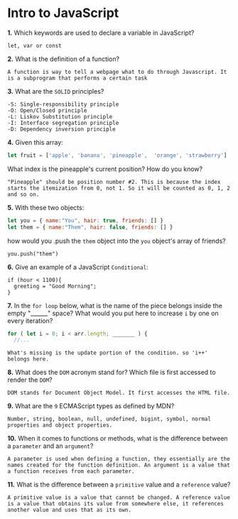 # Intro to JavaScript

**1.** Which keywords are used to declare a variable in JavaScript?
<!-- enter you answer in the space below -->
```
let, var or const
```
**2.** What is the definition of a function?
<!-- enter you answer in the space below -->
```
A function is way to tell a webpage what to do through Javascript. It is a subprogram that performs a certain task
```
**3.** What are the `SOLID` principles?
<!-- enter you answer in the space below -->
```
-S: Single-responsibility principle
-O: Open/Closed principle 
-L: Liskov Substitution principle
-I: Interface segregation principle
-D: Dependency inversion principle

```
**4.** Given this array: 
```js
let fruit = ['apple', 'banana', 'pineapple',  'orange', 'strawberry']
``` 
What index is the pineapple's current position? How do you know?
<!-- enter you answer in the space below -->
```
"Pineapple" should be position number #2. This is because the index starts the itemization from 0, not 1. So it will be counted as 0, 1, 2 and so on.
```
**5.** With these two objects: 
```js
let you = { name:"You", hair: true, friends: [] }
let them = { name:"Them", hair: false, friends: [] }
```
how would you .push the `them` object into the `you` object's array of friends?
<!-- enter you answer in the space below -->
```
you.push("them")
```

**6.** Give an example of a JavaScript `Conditional`:
<!-- enter you answer in the space below -->
```
if (hour < 1100){
  greeting = "Good Morning";
}
```

**7.** In the `for loop` below, what is the name of the piece belongs inside the empty "______" space? What would you put here to increase `i` by one on every iteration?
```js
for ( let i = 0; i < arr.length; _______ ) {
  //...
```
<!-- enter you answer in the space below -->
```
What's missing is the update portion of the condition. so 'i++' belongs here.
```
**8.** What does the `DOM` acronym stand for? Which file is first accessed to render the `DOM`?
<!-- enter you answer in the space below -->
```
DOM stands for Document Object Model. It first accesses the HTML file.
```

**9.** What are the `9` ECMAScript types as defined by MDN?
<!-- enter you answer in the space below -->
```
Number, string, boolean, null, undefined, bigint, symbol, normal properties and object properties.
```
**10.** When it comes to functions or methods, what is the difference between a `parameter` and an `argument`?
<!-- enter you answer in the space below -->
```
A parameter is used when defining a function, they essentially are the names created for the function definition. An argument is a value that a function receives from each parameter.
```
**11.** What is the difference between a `primitive` value and a `reference` value?
<!-- enter you answer in the space below -->
```
A primitive value is a value that cannot be changed. A reference value is a value that obtains its value from somewhere else, it references another value and uses that as its own.
```